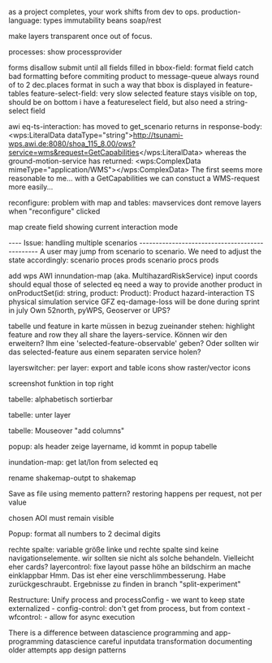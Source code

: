 as a project completes, your work shifts from dev to ops. 
production-language: 
    types
    immutability
    beans
    soap/rest



make layers transparent once out of focus. 




processes: 
    show processprovider




forms
    disallow submit until all fields filled in 
    bbox-field: format field
        catch bad formatting before commiting product to message-queue
        always round of to 2 dec.places
        format in such a way that bbox is displayed in feature-tables
    feature-select-field: 
        very slow
        selected feature stays visible on top, should be on bottom
    i have a featureselect field, but also need a string-select field


awi
    eq-ts-interaction: has moved to get_scenario
        returns in response-body: <wps:LiteralData dataType="string">http://tsunami-wps.awi.de:8080/shoa_115_8.00/ows?service=wms&request=GetCapabilities</wps:LiteralData>
        whereas the ground-motion-service has returned:  <wps:ComplexData mimeType="application/WMS"><![CDATA[https://riesgos.52north.org/geoserver/wms?Service=WMS&Request=GetMap&Version=1.1.1&layers=riesgos:shakemap_9824f&width=0&height=0&format=image/png&bbox=&srs=]]></wps:ComplexData>
            The first seems more reasonable to me... with a GetCapabilities we can constuct a WMS-request more easily...




reconfigure: 
    problem with map and tables: mavservices dont remove layers when "reconfigure" clicked


map create field showing current interaction mode



---- Issue: handling multiple scenarios -----------------------------------------------
A user may jump from scenario to scenario. 
We need to adjust the state accordingly: 
    scenario
        proces
        prods
    scenario
        procs
        prods




add wps
    AWI
        innundation-map (aka. MultihazardRiskService)
            input coords should equal those of selected eq
                need a way to provide another product in onProductSet(id: string, product: Product): Product
        hazard-interaction
        TS physical simulation service
    GFZ
        eq-damage-loss
        will be done during sprint in july
    Own
        52north, pyWPS, Geoserver or UPS?





tabelle und feature in karte müssen in bezug zueinander stehen: highlight feature and row
    they all share the layers-service. Können wir den erweitern? Ihm eine 'selected-feature-observable' geben?
    Oder sollten wir das selected-feature aus einem separaten service holen?

layerswitcher: 
    per layer: export and table icons
    show raster/vector icons

screenshot funktion in top right

tabelle: alphabetisch sortierbar

tabelle: unter layer

tabelle: Mouseover "add columns"

popup: als header zeige layername, id kommt in popup tabelle

inundation-map: get lat/lon from selected eq

rename shakemap-outpt to shakemap


Save as file
    using memento pattern?
    restoring happens per request, not per value



chosen AOI must remain visible

Popup: format all numbers to 2 decimal digits



rechte spalte: variable größe
    linke und rechte spalte sind keine navigationselemente. wir sollten sie nicht als solche behandeln. Vielleicht eher cards?
        layercontrol: fixe layout
        passe höhe an bildschirm an
        mache einklappbar
    Hmm. Das ist eher eine verschlimmbesserung. Habe zurückgeschraubt. Ergebnisse zu finden in branch "split-experiment"



Restructure: Unify process and processConfig
    - we want to keep state externalized
        - config-control: don't get from process, but from context
    - wfcontrol: 
        - allow for async execution



There is a difference between datascience programming and app-programming
    datascience
        careful inputdata transformation
        documenting older attempts
    app
        design patterns

